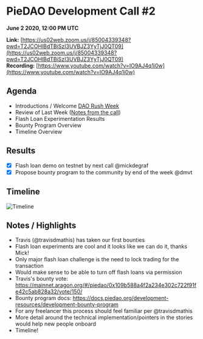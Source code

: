 # PieDAO Development Call \#2

**June 2 2020, 12:00 PM UTC**

**Link:** [https://us02web.zoom.us/j/85004339348?pwd=T2JCOHlBdTBiSzI3UVBJZ3YyTjJ0QT09](https://us02web.zoom.us/j/85004339348?pwd=T2JCOHlBdTBiSzI3UVBJZ3YyTjJ0QT09)  
 **Recording:** [https://www.youtube.com/watch?v=IO9AJ4q1i0w](https://www.youtube.com/watch?v=IO9AJ4q1i0w)

## Agenda

* Introductions / Welcome [DAO Rush Week](https://daorushweek.com)
* Review of Last Week ([Notes from the call](https://docs.piedao.org/development-calls/piedao-development-call-1))
* Flash Loan Experimentation Results
* Bounty Program Overview
* Timeline Overview

## Results

* [X] Flash loan demo on testnet by next call @mickdegraf
* [X] Propose bounty program to the community by end of the week @dmvt

## Timeline

![Timeline](https://media.discordapp.net/attachments/695690781016719521/717285969212080128/PieDAO_Timeline.png)

## Notes / Highlights

* Travis (@travisdmathis) has taken our first bounties
* Flash loan experiments are cool and it looks like we can do it, thanks Mick!
* Only major flash loan challenge is the need to lock trading for the transaction
* Would make sense to be able to turn off flash loans via permission
* Travis's bounty vote: https://mainnet.aragon.org/#/piedao/0x109b588a4f2a234e302c722f91fe42c5ab828a32/vote/150/
* Bounty program docs: https://docs.piedao.org/development-resources/development-bounty-program
* For any freelancer this process should feel familiar per @travisdmathis 
* More detail around the technical implementation/pointers in the stories would help new people onboard
* Timeline!
